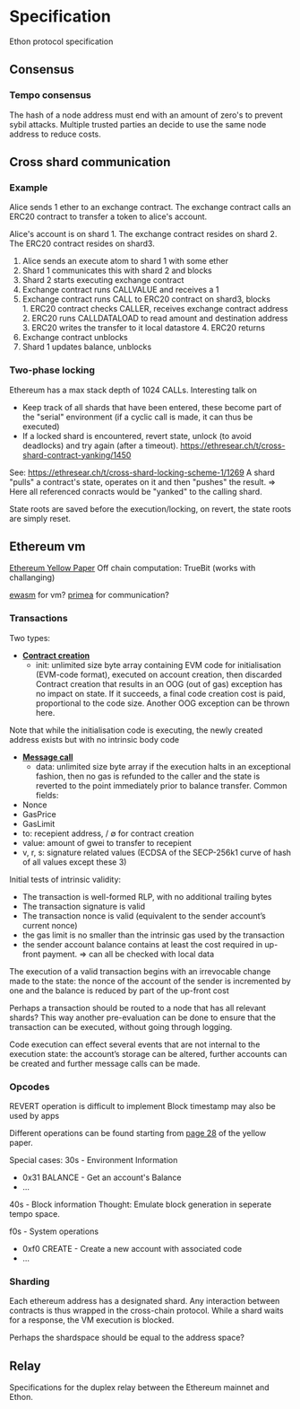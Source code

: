 # Specification
Ethon protocol specification


## Consensus
### Tempo consensus
The hash of a node address must end with an amount of zero's to prevent sybil attacks. Multiple trusted parties an decide to use the same node address to reduce costs.

## Cross shard communication
### Example
Alice sends 1 ether to an exchange contract. The exchange contract calls an ERC20 contract to transfer a token to alice's account.

Alice's account is on shard 1.
The exchange contract resides on shard 2.
The ERC20 contract resides on shard3.

1. Alice sends an execute atom to shard 1 with some ether
2. Shard 1 communicates this with shard 2 and blocks
  1. Shard 2 starts executing exchange contract
  2. Exchange contract runs CALLVALUE and receives a 1
  3. Exchange contract runs CALL to ERC20 contract on shard3, blocks      
    1. ERC20 contract checks CALLER, receives exchange contract address
    2. ERC20 runs CALLDATALOAD to read amount and destination address
    3. ERC20 writes the transfer to it local datastore
    4. ERC20 returns
  4. Exchange contract unblocks
3. Shard 1 updates balance, unblocks

### Two-phase locking
Ethereum has a max stack depth of 1024 CALLs. Interesting talk on 

* Keep track of all shards that have been entered, these become part of the "serial" environment (if a cyclic call is made, it can thus be executed)
* If a locked shard is encountered, revert state, unlock (to avoid deadlocks) and try again (after a timeout).
https://ethresear.ch/t/cross-shard-contract-yanking/1450 

See: https://ethresear.ch/t/cross-shard-locking-scheme-1/1269
A shard "pulls" a contract's state, operates on it and then "pushes" the result.
=> Here all referenced conracts would be "yanked" to the calling shard.

State roots are saved before the execution/locking, on revert, the state roots are simply reset.


## Ethereum vm
[Ethereum Yellow Paper](https://ethereum.github.io/yellowpaper/paper.pdf) 
Off chain computation: TrueBit (works with challanging)

[ewasm](https://github.com/ewasm) for vm?
[primea](https://github.com/primea) for communication?

### Transactions
Two types:
* [__Contract creation__](https://ethereum.github.io/yellowpaper/paper.pdf#page=9) 
  * init: unlimited size byte array containing EVM code for initialisation (EVM-code format), executed on account creation, then discarded
 Contract creation that results in an OOG (out of gas) exception has no impact on state. If it succeeds, a final code creation cost is paid, proportional to the code size. Another OOG exception can be thrown here.

Note that while the initialisation code is executing, the newly created address exists but with no intrinsic body code

* [__Message call__](https://ethereum.github.io/yellowpaper/paper.pdf#page=10)
  * data: unlimited size byte array
if the execution halts in an exceptional fashion, then no gas is refunded to the caller and the state is reverted to the point immediately prior to balance transfer.
Common fields:
* Nonce
* GasPrice
* GasLimit
* to: recepient address, / ∅ for contract creation
* value: amount of gwei to transfer to recepient
* v, r, s: signature related values (ECDSA of the SECP-256k1 curve of hash of all values except these 3)

Initial tests of intrinsic validity:
* The transaction is well-formed RLP, with no additional trailing bytes
* The transaction signature is valid
* The transaction nonce is valid (equivalent to the sender account’s current nonce)
* the gas limit is no smaller than the intrinsic gas used by the transaction
* the sender account balance contains at least the cost required in up-front payment.
=> can all be checked with local data

The  execution of a valid transaction begins with an irrevocable change made to the state: the nonce of the account of the sender is incremented by one and the balance is reduced by part of the up-front cost

Perhaps a transaction should be routed to a node that has all relevant shards? This way another pre-evaluation can be done to ensure that the transaction can be executed, without going through logging.

Code execution can effect several events that are not internal to the execution state: the account’s storage can be altered, further accounts can be created and further message calls can be made.  

### Opcodes
REVERT operation is difficult to implement
Block timestamp may also be used by apps

Different operations can be found starting from [page 28](https://ethereum.github.io/yellowpaper/paper.pdf#page=28) of the yellow paper.

Special cases:
30s - Environment Information
* 0x31 BALANCE - Get an account's Balance
* ...

40s - Block information
Thought: Emulate block generation in seperate tempo space.

f0s - System operations
* 0xf0 CREATE - Create a new account with associated code
* ...

### Sharding
Each ethereum address has a designated shard. Any interaction between contracts is thus wrapped in the cross-chain protocol. While a shard waits for a response, the VM execution is blocked.

Perhaps the shardspace should be equal to the address space?

## Relay
Specifications for the duplex relay between the Ethereum mainnet and Ethon.
